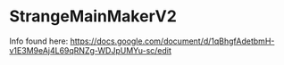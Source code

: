 # StrangeMainMakerV2
Info found here: https://docs.google.com/document/d/1qBhgfAdetbmH-v1E3M9eAj4L69qRNZg-WDJpUMYu-sc/edit
